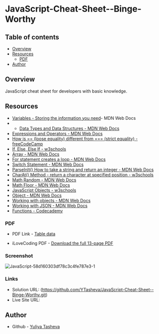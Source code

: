 # JavaScript-Cheat-Sheet--Binge-Worthy

## Table of contents

- [Overview](#overview)
- [Resources](#resources)
  - [PDF](#PDF)
- [Author](#author)

## Overview

JavaScript cheat sheet for developers with basic knowledge.

## Resources

- [Variables - Storing the information you need](https://developer.mozilla.org/en-US/docs/Learn/JavaScript/First_steps/Variables)- MDN Web Docs
- - [Data Types and Data Structures - MDN Web Docs](https://developer.mozilla.org/en-US/docs/Web/JavaScript/Data_structures)
- [Expressions and Operators - MDN Web Docs](https://developer.mozilla.org/en-US/docs/Web/JavaScript/Guide/Expressions_and_Operators)
- [How is == (loose equality) different from === (strict equality) - freeCodeCamp](https://www.freecodecamp.org/news/loose-vs-strict-equality-in-javascript/)
- [If, Else, Else If - w3schools](https://www.w3schools.com/js/js_if_else.asp)
- [Array - MDN Web Docs](https://developer.mozilla.org/en-US/docs/Web/JavaScript/Reference/Global_Objects/Array)
- [For statement creates a loop - MDN Web Docs](https://ukvirtfept102-osc3606.slack.com/archives/C05SALHNLRF/p1699473768005919)
- [Switch Statement - MDN Web Docs](https://developer.mozilla.org/en-US/docs/Web/JavaScript/Reference/Statements/switch)
- [ParseInIt() How to take a string and return an integer - MDN Web Docs](https://developer.mozilla.org/en-US/docs/Web/JavaScript/Reference/Global_Objects/parseInt)
- [CharAt() Method - return a character at specified position - w3schools](https://www.w3schools.com/jsref/jsref_charat.asp)
- [Math Random - MDN Web Docs](https://developer.mozilla.org/en-US/docs/Web/JavaScript/Reference/Global_Objects/Math/random)
-	[Math Floor - MDN Web Docs](https://developer.mozilla.org/en-US/docs/Web/JavaScript/Reference/Global_Objects/Math/floor)
- [JavaScript Objects - w3schools](https://www.w3schools.com/js/js_objects.asp)
- [Object - MDN Web Docs](https://developer.mozilla.org/en-US/docs/Web/JavaScript/Reference/Global_Objects/Object)
- [Working with objects - MDN Web Docs](https://developer.mozilla.org/en-US/docs/Web/JavaScript/Guide/Working_with_objects)
- [Working with JSON - MDN Web Docs](https://developer.mozilla.org/en-US/docs/Learn/JavaScript/Objects/JSON)
- [Functions - Codecademy](https://www.codecademy.com/learn/introduction-to-javascript/modules/learn-javascript-functions/cheatsheet)

### PDF

- PDF Link - [Table data](https://github.com/YTasheva/JavaScript-Cheat-Sheet--Binge-Worthy/blob/main/JavaScript%20Cheat%20sheet%20-%20table.pdf)

- iLoveCoding PDF - [Download the full 13-page PDF](https://github.com/YTasheva/JavaScript-Cheat-Sheet--Binge-Worthy/blob/main/iLoveCoding%20Javascript-cheatsheet.pdf)
  
### Screenshot

![JavaScript-58d160303df78c3c4fe787e3-1](https://github.com/YTasheva/JavaScript-Cheat-Sheet--Binge-Worthy/assets/148258557/6b765e2d-99e3-4e22-afa0-8320284d9500)

### Links

- Solution URL: (https://github.com/YTasheva/JavaScript-Cheat-Sheet--Binge-Worthy.git)
- Live Site URL:

## Author

- Github - [Yuliya Tasheva](https://github.com/YTasheva)
